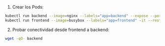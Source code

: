 1. Crear los Pods:
```sh
kubectl run backend --image=nginx --labels="app=backend" --expose --port=80
kubectl run frontend --image=busybox --labels="app=frontend" -it --restart=Never -- sh
```
2. Probar conectividad desde frontend a backend:
```sh
wget -qO- backend
```